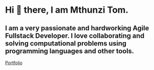 # Hi 👋 there, I am Mthunzi Tom.

## I am a very passionate and hardworking Agile Fullstack Developer. I love collaborating and solving computational problems using programming languages and other tools.

<a href="https://tommyshado.github.io/portfolio/" target="_blank">Portfolio</a>

<!--
**tommyshado/tommyshado** is a ✨ _special_ ✨ repository because its `README.md` (this file) appears on your GitHub profile.

Here are some ideas to get you started:

- 🔭 I’m currently working on ...
- 🌱 I’m currently learning ...
- 👯 I’m looking to collaborate on ...
- 🤔 I’m looking for help with ...
- 💬 Ask me about ...
- 📫 How to reach me: ...
- 😄 Pronouns: ...
- ⚡ Fun fact: ...
-->
